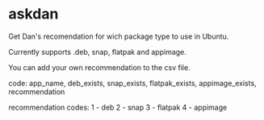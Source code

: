 # askdan
Get Dan's recomendation for wich package type to use in Ubuntu.

Currently supports .deb, snap, flatpak and appimage.

You can add your own recommendation to the csv file.

code: app_name, deb_exists, snap_exists, flatpak_exists, appimage_exists, recommendation

recommendation codes:
1 - deb
2 - snap
3 - flatpak
4 - appimage
